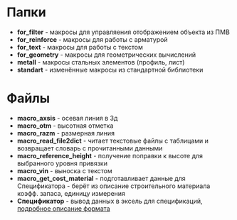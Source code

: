   # Папки
  - **for_filter** - макросы для управляения отображением объекта из ПМВ
  - **for_reinforce** - макросы для работы с арматурой
  - **for_text** - макросы для работы с текстом
  - **for_geometry** - макросы для геометрических вычислений
  - **metall** - макросы стальных элементов (профиль, лист)
  - **standart** - изменённые макросы из стандартной библиотеки
  # Файлы
  - **macro_axsis** - осевая линия в 3д
  - **macro_otm** - высотная отметка
  - **macro_razm** - размерная линия
  - **macro_read_file2dict** - читает текстовые файлы с таблицами и возвращает словарь с прочитанными данными
  - **macro_reference_height** - получение поправки к высоте для выбранного уровня привязки
  - **macro_vin** - выноска с текстом
  - **macro_get_cost_material** - подготавливает данные для Спецификатора - берёт из описание строительного материала коэфф. запаса, единицу измерения
  - **Спецификатор** - вывод данных в эксель для спецификаций, [подробное описание формата](https://docs.google.com/document/d/1bedvuS3quC37ivwVWzWDyfZSt_zxFPhGAQAQ38g3Ubo/edit#bookmark=id.3d17n0tix661)
